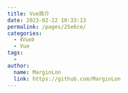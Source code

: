 ```yaml
---
title: Vue简介
date: 2023-02-22 10:33:13
permalink: /pages/25e6ce/
categories:
  - 《Vue》
  - Vue
tags:
  - 
author: 
  name: MarginLon
  link: https://github.com/MarginLon
---
```

